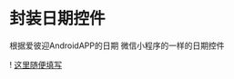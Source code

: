 # 封装日期控件
根据爱彼迎AndroidAPP的日期  微信小程序的一样的日期控件


! [这里随便填写 ](https://github.com/suzhixiaoliao/Markdown/raw/master/%E5%BE%AE%E4%BF%A1%E6%88%AA%E5%9B%BE_20181102113618.png)
